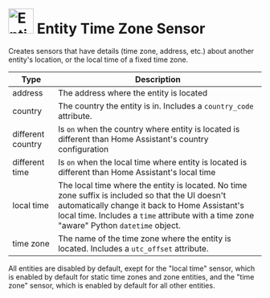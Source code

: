 # <img src="https://brands.home-assistant.io/entity_tz/icon.png" alt="Entity Time Zone Sensor" width="50" height="50"/> Entity Time Zone Sensor

Creates sensors that have details (time zone, address, etc.) about another entity's location, or the local time of a fixed time zone.

Type | Description
-|-
address | The address where the entity is located
country | The country the entity is in. Includes a `country_code` attribute.
different country | Is `on` when the country where entity is located is different than Home Assistant's country configuration
different time | Is `on` when the local time where entity is located is different than Home Assistant's local time
local time | The local time where the entity is located. No time zone suffix is included so that the UI doesn't automatically change it back to Home Assistant's local time. Includes a `time` attribute with a time zone "aware" Python `datetime` object.
time zone | The name of the time zone where the entity is located. Includes a `utc_offset` attribute.

All entities are disabled by default,
exept for the "local time" sensor, which is enabled by default for static time zones and zone entities,
and the "time zone" sensor, which is enabled by default for all other entities.
